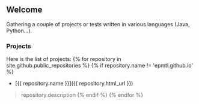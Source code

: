 ## Welcome

Gathering a couple of projects or tests written in various languages (Java, Python...).


### Projects
Here is the list of projects:
{% for repository in site.github.public_repositories %}
  {% if repository.name != 'epmtl.github.io' %}
  * [{{ repository.name }}]({{ repository.html_url }})
  > repository.description
  {% endif %}
{% endfor %}
